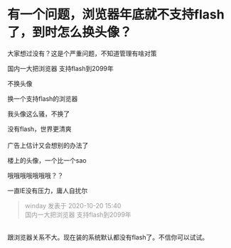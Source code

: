 # 有一个问题，浏览器年底就不支持flash了，到时怎么换头像？


大家想过没有？这是个严重问题，不知道管理有啥对策

国内一大把浏览器 支持flash到2099年<img src="static/image/smiley/yct/010.gif" smilieid="41" border="0" alt="" />

不换头像

换一个支持flash的浏览器

我头像这么骚，不换了

没有flash，世界更清爽<img src="static/image/smiley/default/lol.gif" smilieid="12" border="0" alt="" /><br />
<br />
广告上估计又会想别的办法了<img src="static/image/smiley/default/sweat.gif" smilieid="10" border="0" alt="" />

楼上的头像，一个比一个sao

哦哦哦哦哦哦哦？？<img id="aimg_DI045" onclick="zoom(this, this.src, 0, 0, 0)" class="zoom" src="https://cdn.jsdelivr.net/gh/hishis/forum-master/public/images/patch.gif" onmouseover="img_onmouseoverfunc(this)" onload="thumbImg(this)" border="0" alt="" />

一直IE没有压力，庸人自扰尔

<div class="quote"><blockquote><font color="#999999">winday 发表于 2020-10-20 15:40</font><br />
<font color="#999999">国内一大把浏览器 支持flash到2099年</font></blockquote></div><br />
跟浏览器关系不大。现在装的系统默认都没有flash了。不信你可以试试。
